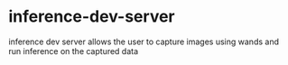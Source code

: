 # inference-dev-server
inference dev server allows the user to capture images using wands and run inference on the captured data 
